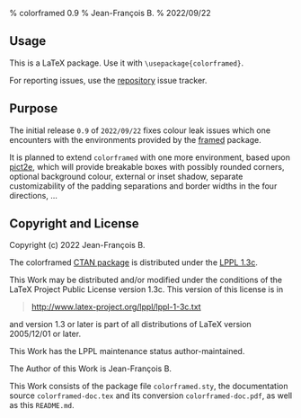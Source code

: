 % colorframed 0.9
% Jean-François B.
% 2022/09/22

## Usage

This is a LaTeX package.  Use it with `\usepackage{colorframed}`.

For reporting issues, use the
[repository](https://github.com/jfbu/colorframed) issue tracker.

## Purpose

The initial release `0.9` of `2022/09/22` fixes colour leak issues
which one encounters with the environments provided by the
[framed](https://ctan.org/pkg/framed) package.

It is planned to extend `colorframed` with one more environment,
based upon [pict2e](https://ctan.org/pkg/pict2e), which will
provide breakable boxes with possibly rounded corners, optional
background colour, external or inset shadow, separate
customizability of the padding separations and border widths in
the four directions, ...

## Copyright and License

Copyright (c) 2022 Jean-François B.

The colorframed [CTAN package](https://ctan.org/pkg/colorframed)
is distributed under the
[LPPL 1.3c](https://ctan.org/license/lppl1.3c).

This Work may be distributed and/or modified under the conditions
of the LaTeX Project Public License version 1.3c. This version of
this license is in

> <http://www.latex-project.org/lppl/lppl-1-3c.txt>

and version 1.3 or later is part of all distributions of LaTeX
version 2005/12/01 or later.

This Work has the LPPL maintenance status author-maintained.

The Author of this Work is Jean-François B.

This Work consists of the package file `colorframed.sty`, the
documentation source `colorframed-doc.tex` and its conversion
`colorframed-doc.pdf`, as well as this `README.md`.

